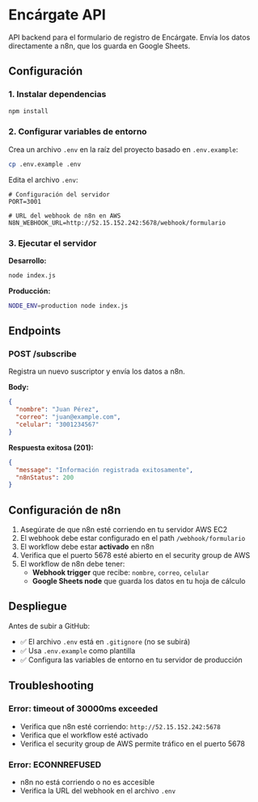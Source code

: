 # Encárgate API

API backend para el formulario de registro de Encárgate. Envía los datos directamente a n8n, que los guarda en Google Sheets.

## Configuración

### 1. Instalar dependencias
```bash
npm install
```

### 2. Configurar variables de entorno

Crea un archivo `.env` en la raíz del proyecto basado en `.env.example`:

```bash
cp .env.example .env
```

Edita el archivo `.env`:

```env
# Configuración del servidor
PORT=3001

# URL del webhook de n8n en AWS
N8N_WEBHOOK_URL=http://52.15.152.242:5678/webhook/formulario
```

### 3. Ejecutar el servidor

**Desarrollo:**
```bash
node index.js
```

**Producción:**
```bash
NODE_ENV=production node index.js
```

## Endpoints

### POST /subscribe
Registra un nuevo suscriptor y envía los datos a n8n.

**Body:**
```json
{
  "nombre": "Juan Pérez",
  "correo": "juan@example.com",
  "celular": "3001234567"
}
```

**Respuesta exitosa (201):**
```json
{
  "message": "Información registrada exitosamente",
  "n8nStatus": 200
}
```

## Configuración de n8n

1. Asegúrate de que n8n esté corriendo en tu servidor AWS EC2
2. El webhook debe estar configurado en el path `/webhook/formulario`
3. El workflow debe estar **activado** en n8n
4. Verifica que el puerto 5678 esté abierto en el security group de AWS
5. El workflow de n8n debe tener:
   - **Webhook trigger** que recibe: `nombre`, `correo`, `celular`
   - **Google Sheets node** que guarda los datos en tu hoja de cálculo

## Despliegue

Antes de subir a GitHub:
- ✅ El archivo `.env` está en `.gitignore` (no se subirá)
- ✅ Usa `.env.example` como plantilla
- ✅ Configura las variables de entorno en tu servidor de producción

## Troubleshooting

### Error: timeout of 30000ms exceeded
- Verifica que n8n esté corriendo: `http://52.15.152.242:5678`
- Verifica que el workflow esté activado
- Verifica el security group de AWS permite tráfico en el puerto 5678

### Error: ECONNREFUSED
- n8n no está corriendo o no es accesible
- Verifica la URL del webhook en el archivo `.env`
